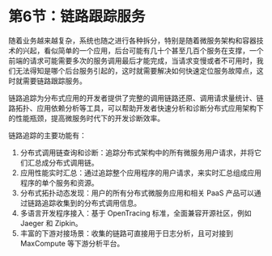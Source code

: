 # 第6节：链路跟踪服务

随着业务越来越复杂，系统也随之进行各种拆分，特别是随着微服务架构和容器技术的兴起，看似简单的一个应用，后台可能有几十个甚至几百个服务在支撑，一个前端的请求可能需要多次的服务调用最后才能完成，当请求变慢或者不可用时，我们无法得知是哪个后台服务引起的，这时就需要解决如何快速定位服务故障点，这时就需要链路跟踪服务。

链路追踪为分布式应用的开发者提供了完整的调用链路还原、调用请求量统计、链路拓扑、应用依赖分析等工具，可以帮助开发者快速分析和诊断分布式应用架构下的性能瓶颈，提高微服务时代下的开发诊断效率。

链路追踪的主要功能有：

1. 分布式调用链查询和诊断：追踪分布式架构中的所有微服务用户请求，并将它们汇总成分布式调用链。
2. 应用性能实时汇总：通过追踪整个应用程序的用户请求，来实时汇总组成应用程序的单个服务和资源。
3. 分布式拓扑动态发现：用户的所有分布式微服务应用和相关 PaaS 产品可以通过链路追踪收集到的分布式调用信息。
4. 多语言开发程序接入：基于 OpenTracing 标准，全面兼容开源社区，例如 Jaeger 和 Zipkin。
5. 丰富的下游对接场景：收集的链路可直接用于日志分析，且可对接到 MaxCompute 等下游分析平台。